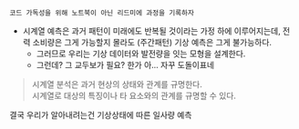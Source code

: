 ```
코드 가독성을 위해 노트북이 아닌 리드미에 과정을 기록하자
```

- 시계열 예측은 과거 패턴이 미래에도 반복될 것이라는 가정 하에 이루어지는데, 전력 소비량은 그게 가능할지 몰라도 (주간패턴) 기상 예측은 그게 불가능하다.
    - 그러므로 우리는 기상 데이터와 발전량을 잇는 모형을 설계한다.
    - 그런데? 그 교두보가 필요? 한가
아... 자꾸 도돌이표네

> 시계열 분석은 과거 현상의 상태와 관계를 규명한다.  
> 시계열로 대상의 특징이나 타 요소와의 관계를 규명할 수 있다.


결국 우리가 알아내려는건 기상상태에 따른 일사량 예측
